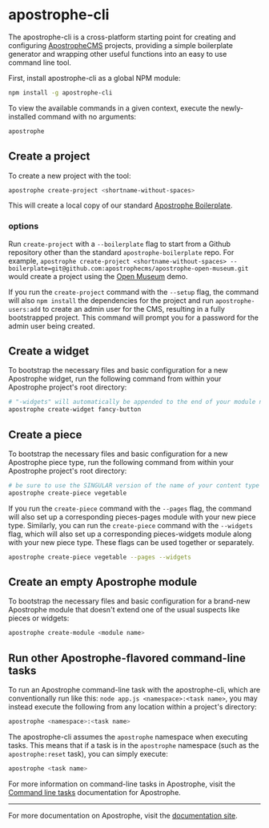 # apostrophe-cli

The apostrophe-cli is a cross-platform starting point for creating and configuring [ApostropheCMS](https://github.com/apostrophecms/apostrophe) projects, providing a simple boilerplate generator and wrapping other useful functions into an easy to use command line tool.

First, install apostrophe-cli as a global NPM module:
```bash
npm install -g apostrophe-cli
```

To view the available commands in a given context, execute the newly-installed command with no arguments:
```bash
apostrophe
```

## Create a project

To create a new project with the tool:
```bash
apostrophe create-project <shortname-without-spaces>
```

This will create a local copy of our standard [Apostrophe Boilerplate](https://github.com/apostrophecms/apostrophe-boilerplate).

### options

Run `create-project` with a `--boilerplate` flag to start from a Github repository other than the standard `apostrophe-boilerplate` repo. For example, `apostrophe create-project <shortname-without-spaces> --boilerplate=git@github.com:apostrophecms/apostrophe-open-museum.git` would create a project using the [Open Museum](https://github.com/apostrophecms/apostrophe-open-museum) demo.

If you run the `create-project` command with the `--setup` flag, the command will also `npm install` the dependencies for the project and run `apostrophe-users:add` to create an admin user for the CMS, resulting in a fully bootstrapped project. This command will prompt you for a password for the admin user being created.

## Create a widget
To bootstrap the necessary files and basic configuration for a new Apostrophe widget, run the following command from within your Apostrophe project's root directory:
```bash
# "-widgets" will automatically be appended to the end of your module name
apostrophe create-widget fancy-button
```

## Create a piece
To bootstrap the necessary files and basic configuration for a new Apostrophe piece type, run the following command from within your Apostrophe project's root directory:
```bash
# be sure to use the SINGULAR version of the name of your content type
apostrophe create-piece vegetable
```

If you run the `create-piece` command with the `--pages` flag, the command will also set up a corresponding pieces-pages module with your new piece type. Similarly, you can run the `create-piece` command with the `--widgets` flag, which will also set up a corresponding pieces-widgets module along with your new piece type. These flags can be used together or separately.

```bash
apostrophe create-piece vegetable --pages --widgets
```

## Create an empty Apostrophe module
To bootstrap the necessary files and basic configuration for a brand-new Apostrophe module that doesn't extend one of the usual suspects like pieces or widgets:
```bash
apostrophe create-module <module name>
```

## Run other Apostrophe-flavored command-line tasks

To run an Apostrophe command-line task with the apostrophe-cli, which are conventionally run like this: `node app.js <namespace>:<task name>`, you may instead execute the following from any location within a project's directory:
```bash
apostrophe <namespace>:<task name>
```

The apostrophe-cli assumes the `apostrophe` namespace when executing tasks. This means that if a task is in the `apostrophe` namespace (such as the `apostrophe:reset` task), you can simply execute:
```bash
apostrophe <task name>
```

For more information on command-line tasks in Apostrophe, visit the [Command line tasks](https://docs.apostrophecms.org/apostrophe/reference/modules/apostrophe-tasks) documentation for Apostrophe.

---------------

For more documentation on Apostrophe, visit the [documentation site](https://docs.apostrophecms.org).
